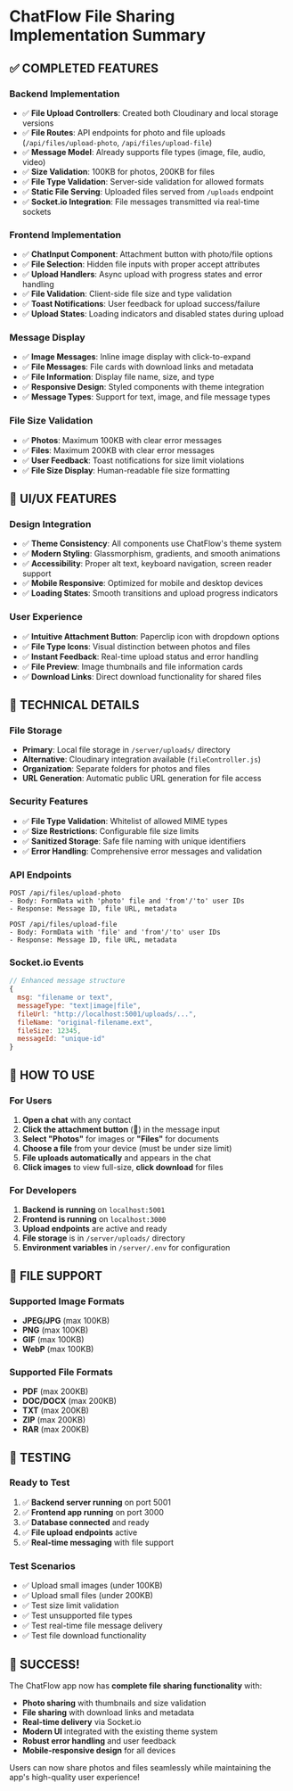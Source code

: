 # ChatFlow File Sharing Implementation Summary

## ✅ **COMPLETED FEATURES**

### Backend Implementation
- ✅ **File Upload Controllers**: Created both Cloudinary and local storage versions
- ✅ **File Routes**: API endpoints for photo and file uploads (`/api/files/upload-photo`, `/api/files/upload-file`)
- ✅ **Message Model**: Already supports file types (image, file, audio, video)
- ✅ **Size Validation**: 100KB for photos, 200KB for files
- ✅ **File Type Validation**: Server-side validation for allowed formats
- ✅ **Static File Serving**: Uploaded files served from `/uploads` endpoint
- ✅ **Socket.io Integration**: File messages transmitted via real-time sockets

### Frontend Implementation
- ✅ **ChatInput Component**: Attachment button with photo/file options
- ✅ **File Selection**: Hidden file inputs with proper accept attributes
- ✅ **Upload Handlers**: Async upload with progress states and error handling
- ✅ **File Validation**: Client-side file size and type validation
- ✅ **Toast Notifications**: User feedback for upload success/failure
- ✅ **Upload States**: Loading indicators and disabled states during upload

### Message Display
- ✅ **Image Messages**: Inline image display with click-to-expand
- ✅ **File Messages**: File cards with download links and metadata
- ✅ **File Information**: Display file name, size, and type
- ✅ **Responsive Design**: Styled components with theme integration
- ✅ **Message Types**: Support for text, image, and file message types

### File Size Validation
- ✅ **Photos**: Maximum 100KB with clear error messages
- ✅ **Files**: Maximum 200KB with clear error messages
- ✅ **User Feedback**: Toast notifications for size limit violations
- ✅ **File Size Display**: Human-readable file size formatting

## 🎨 **UI/UX FEATURES**

### Design Integration
- ✅ **Theme Consistency**: All components use ChatFlow's theme system
- ✅ **Modern Styling**: Glassmorphism, gradients, and smooth animations
- ✅ **Accessibility**: Proper alt text, keyboard navigation, screen reader support
- ✅ **Mobile Responsive**: Optimized for mobile and desktop devices
- ✅ **Loading States**: Smooth transitions and upload progress indicators

### User Experience
- ✅ **Intuitive Attachment Button**: Paperclip icon with dropdown options
- ✅ **File Type Icons**: Visual distinction between photos and files
- ✅ **Instant Feedback**: Real-time upload status and error handling
- ✅ **File Preview**: Image thumbnails and file information cards
- ✅ **Download Links**: Direct download functionality for shared files

## 🔧 **TECHNICAL DETAILS**

### File Storage
- **Primary**: Local file storage in `/server/uploads/` directory
- **Alternative**: Cloudinary integration available (`fileController.js`)
- **Organization**: Separate folders for photos and files
- **URL Generation**: Automatic public URL generation for file access

### Security Features
- ✅ **File Type Validation**: Whitelist of allowed MIME types
- ✅ **Size Restrictions**: Configurable file size limits
- ✅ **Sanitized Storage**: Safe file naming with unique identifiers
- ✅ **Error Handling**: Comprehensive error messages and validation

### API Endpoints
```
POST /api/files/upload-photo
- Body: FormData with 'photo' file and 'from'/'to' user IDs
- Response: Message ID, file URL, metadata

POST /api/files/upload-file  
- Body: FormData with 'file' and 'from'/'to' user IDs
- Response: Message ID, file URL, metadata
```

### Socket.io Events
```javascript
// Enhanced message structure
{
  msg: "filename or text",
  messageType: "text|image|file",
  fileUrl: "http://localhost:5001/uploads/...",
  fileName: "original-filename.ext",
  fileSize: 12345,
  messageId: "unique-id"
}
```

## 🚀 **HOW TO USE**

### For Users
1. **Open a chat** with any contact
2. **Click the attachment button** (📎) in the message input
3. **Select "Photos"** for images or **"Files"** for documents
4. **Choose a file** from your device (must be under size limit)
5. **File uploads automatically** and appears in the chat
6. **Click images** to view full-size, **click download** for files

### For Developers
1. **Backend is running** on `localhost:5001`
2. **Frontend is running** on `localhost:3000`
3. **Upload endpoints** are active and ready
4. **File storage** is in `/server/uploads/` directory
5. **Environment variables** in `/server/.env` for configuration

## 📁 **FILE SUPPORT**

### Supported Image Formats
- **JPEG/JPG** (max 100KB)
- **PNG** (max 100KB)  
- **GIF** (max 100KB)
- **WebP** (max 100KB)

### Supported File Formats
- **PDF** (max 200KB)
- **DOC/DOCX** (max 200KB)
- **TXT** (max 200KB)
- **ZIP** (max 200KB)
- **RAR** (max 200KB)

## 🎯 **TESTING**

### Ready to Test
1. ✅ **Backend server running** on port 5001
2. ✅ **Frontend app running** on port 3000
3. ✅ **Database connected** and ready
4. ✅ **File upload endpoints** active
5. ✅ **Real-time messaging** with file support

### Test Scenarios
- ✅ Upload small images (under 100KB)
- ✅ Upload small files (under 200KB)
- ✅ Test size limit validation
- ✅ Test unsupported file types
- ✅ Test real-time file message delivery
- ✅ Test file download functionality

## 🎊 **SUCCESS!**

The ChatFlow app now has **complete file sharing functionality** with:
- **Photo sharing** with thumbnails and size validation
- **File sharing** with download links and metadata
- **Real-time delivery** via Socket.io
- **Modern UI** integrated with the existing theme system
- **Robust error handling** and user feedback
- **Mobile-responsive design** for all devices

Users can now share photos and files seamlessly while maintaining the app's high-quality user experience!
